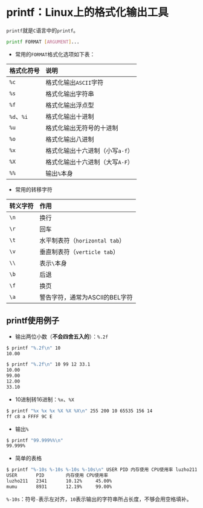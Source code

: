 # printf：Linux上的格式化输出工具

`printf`就是`C`语言中的`printf`。

```bash
printf FORMAT [ARGUMENT]...
```

- 常用的`FORMAT`格式化选项如下表：

|格式化符号|说明|
|:---|:---|
|`%c`|格式化输出`ASCII`字符|
|`%s`|格式化输出字符串|
|`%f`|格式化输出浮点型|
|`%d`、`%i`|格式化输出十进制|
|`%u`|格式化输出无符号的十进制|
|`%o`|格式化输出八进制|
|`%x`|格式化输出十六进制（小写`a-f`）|
|`%X`|格式化输出十六进制（大写`A-F`）|
|`%%`|输出`%`本身|

- 常用的转移字符

|转义字符|作用|
|:---|:---|
|`\n`|换行|
|`\r`|回车|
|`\t`|水平制表符（`horizontal tab`）|
|`\v`|垂直制表符（`verticle tab`）|
|`\\`|表示`\`本身|
|`\b`|后退|
|`\f`|换页|
|`\a`|警告字符，通常为ASCII的BEL字符|

## printf使用例子

- 输出两位小数（**不会四舍五入的**）：`%.2f`

```bash
$ printf "%.2f\n" 10
10.00
```

```bash
$ printf "%.2f\n" 10 99 12 33.1
10.00
99.00
12.00
33.10
```

- 10进制转16进制：`%x`、`%X`

```bash
$ printf "%x %x %x %X %X %X\n" 255 200 10 65535 156 14
ff c8 a FFFF 9C E
```

- 输出`%`

```bash
$ printf "99.999%%\n"
99.999%
```

- 简单的表格

```bash
$ printf "%-10s %-10s %-10s %-10s\n" USER PID 内存使用 CPU使用率 luzho211 2341 10.12% 45.00% mumu 8931 12.19% 99.00%
USER       PID        内存使用 CPU使用率
luzho211   2341       10.12%     45.00%    
mumu       8931       12.19%     99.00% 
```

`%-10s`：符号`-`表示左对齐，`10`表示输出的字符串所占长度，不够会用空格填补。